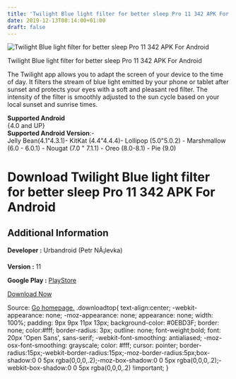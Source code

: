 ```yaml
---
title: 'Twilight Blue light filter for better sleep Pro 11 342 APK For Android'
date: 2019-12-13T08:14:00+01:00
draft: false
---
```


![Twilight Blue light filter for better sleep Pro 11 342 APK For Android](https://i0.wp.com/apkhome.net/wp-content/uploads/2019/12/Twilight-Blue-light-filter-for-better-sleep-Pro-11-342.png "Twilight Blue light filter for better sleep Pro 11 342 APK For Android")

  

Twilight Blue light filter for better sleep Pro 11 342 APK For Android

The Twilight app allows you to adapt the screen of your device to the time of day. It filters the stream of blue light emitted by your phone or tablet after sunset and protects your eyes with a soft and pleasant red filter. The intensity of the filter is smoothly adjusted to the sun cycle based on your local sunset and sunrise times.

**Supported Android**  
{4.0 and UP}  
**Supported Android Version**:-  
Jelly Bean(4.1"4.3.1)- KitKat (4.4"4.4.4)- Lollipop (5.0"5.0.2) - Marshmallow (6.0 - 6.0.1) - Nougat (7.0 " 7.1.1) - Oreo (8.0-8.1) - Pie (9.0)

Download Twilight Blue light filter for better sleep Pro 11 342 APK For Android
===============================================================================

Additional Information
----------------------

**Developer :** Urbandroid (Petr NÃ¡levka)

**Version :** 11

**Google Play :** [PlayStore](https://play.google.com/store/apps/details?id=com.urbandroid.lux)

  

[Download Now](https://store4app.co/post/twilight-blue-light-filter-for-better-sleep-pro-11-342-apk-for-android_1575989462)

  
Source: [Go homepage.](https://store4app.co/post/twilight-blue-light-filter-for-better-sleep-pro-11-342-apk-for-android_1575989462) .downloadtop{ text-align:center; -webkit-appearance: none; -moz-appearance: none; appearance: none; width: 100%; padding: 9px 9px 11px 13px; background-color: #0EBD3F; border: none; color:#fff; border-radius: 3px; outline: none; font-weight;bold; font: 20px 'Open Sans', sans-serif; -webkit-font-smoothing: antialiased; -moz-osx-font-smoothing: grayscale; color: #fff; cursor: pointer; border-radius:15px;-webkit-border-radius:15px;-moz-border-radius:5px;box-shadow:0 0 5px rgba(0,0,0,.2);-moz-box-shadow:0 0 5px rgba(0,0,0,.2);-webkit-box-shadow:0 0 5px rgba(0,0,0,.2) !important; }